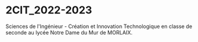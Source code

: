 # 2CIT_2022-2023
Sciences de l'Ingénieur - Création et Innovation Technologique en classe de seconde au lycée Notre Dame du Mur de MORLAIX.
